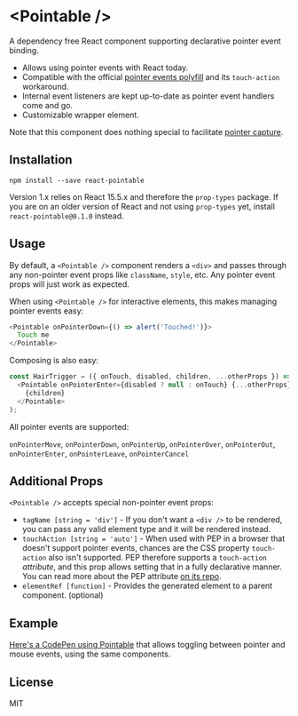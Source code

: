# &lt;Pointable /&gt;

A dependency free React component supporting declarative pointer event binding.

- Allows using pointer events with React today.
- Compatible with the official [pointer events polyfill](https://github.com/jquery/PEP) and its `touch-action` workaround.
- Internal event listeners are kept up-to-date as pointer event handlers come and go.
- Customizable wrapper element.

Note that this component does nothing special to facilitate [pointer capture](https://developer.mozilla.org/en-US/docs/Web/API/Pointer_events#Pointer_capture).

## Installation

```
npm install --save react-pointable
```

Version 1.x relies on React 15.5.x and therefore the `prop-types` package. If you are on an older version of React and not using `prop-types` yet, install `react-pointable@0.1.0` instead.

## Usage
By default, a `<Pointable />` component renders a `<div>` and passes through any non-pointer event props like `className`, `style`, etc. Any pointer event props will just work as expected.

When using `<Pointable />` for interactive elements, this makes managing pointer events easy:
```javascript
<Pointable onPointerDown={() => alert('Touched!')}>
  Touch me
</Pointable>
```

Composing is also easy:
```javascript
const HairTrigger = ({ onTouch, disabled, children, ...otherProps }) => (
  <Pointable onPointerEnter={disabled ? null : onTouch} {...otherProps}>
    {children}
  </Pointable>
);
```

All pointer events are supported:

`onPointerMove`, `onPointerDown`, `onPointerUp`, `onPointerOver`, `onPointerOut`, `onPointerEnter`, `onPointerLeave`, `onPointerCancel`

## Additional Props
`<Pointable />` accepts special non-pointer event props:

- `tagName [string = 'div']` - If you don't want a `<div />`  to be rendered, you can pass any valid element type and it will be rendered instead.
- `touchAction [string = 'auto']` - When used with PEP in a browser that doesn't support pointer events, chances are the CSS property `touch-action` also isn't supported. PEP therefore supports a `touch-action` _attribute_, and this prop allows setting that in a fully declarative manner. You can read more about the PEP attribute [on its repo](https://github.com/jquery/PEP#polyfill-limitations).
- `elementRef [function]` - Provides the generated element to a parent component. (optional)

## Example
[Here's a CodePen using Pointable](http://codepen.io/MillerTime/pen/QKaLky/) that allows toggling between pointer and mouse events, using the same components.

## License
MIT
